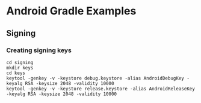 # Android Gradle Examples

## Signing

### Creating signing keys

    cd signing
    mkdir keys
    cd keys
    keytool -genkey -v -keystore debug.keystore -alias AndroidDebugKey -keyalg RSA -keysize 2048 -validity 10000
    keytool -genkey -v -keystore release.keystore -alias AndroidReleaseKey -keyalg RSA -keysize 2048 -validity 10000